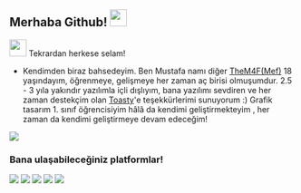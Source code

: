 ## Merhaba Github! <img src="https://raw.githubusercontent.com/iampavangandhi/iampavangandhi/master/gifs/Hi.gif" width="30px">


<img src="https://cdn.discordapp.com/emojis/580593576929656833.gif?v=1" width="30px"> Tekrardan herkese selam!

- Kendimden biraz bahsedeyim. Ben Mustafa namı diğer [TheM4F(Mef)](https://github.com/TheM4F) 18 yaşındayım, öğrenmeye, gelişmeye her zaman aç birisi olmuşumdur. 
2.5 - 3 yıla yakındır yazılımla içli dışlıyım, bana yazılımı sevdiren ve her zaman destekçim olan [Toasty](https://github.com/kedi)'e teşekkürlerimi sunuyorum :)
Grafik tasarım 1. sınıf öğrencisiyim hâlâ da kendimi geliştirmekteyim , her zaman da kendimi geliştirmeye devam edeceğim!

![](https://komarev.com/ghpvc/?username=TheM4F&label=Ziyaretçi_sayısı&color=AF00B2)

<h3>Bana ulaşabileceğiniz platformlar!</h3>
<p align="left">
     <a href="https://instagram.com/ism4f" target"blank_"><img src="https://img.shields.io/badge/INSTAGRAM%20-DC3175.svg?&style=for-the-badge&logo=instagram&logoColor=white"></a>
       <a href="https://twitter.com/ism4f" target"blank_"><img src="https://img.shields.io/badge/Twitter-1DA1F2?style=for-the-badge&logo=twitter&logoColor=white"></a>
   <a href="https://open.spotify.com/user/nmx6xocb1zju8ee281ppng20g?si=1f85152e4e854514" target"blank_"><img src="https://img.shields.io/badge/Spotify%20-1ed760.svg?&style=for-the-badge&logo=spotify&logoColor=white"></a>
      <a href="https://www.reddit.com/user/TheM4F" target"blank_"><img src="https://img.shields.io/badge/Reddit-FF4500?style=for-the-badge&logo=reddit&logoColor=white"></a>
   <a href="https://github.com/TheM4F" target"blank_"><img src="https://img.shields.io/badge/GitHub-100000?style=for-the-badge&logo=github&logoColor=white"></a>   

</p>
